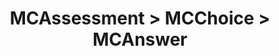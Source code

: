 ---
title: MCAssessment > MCChoice > MCAnswer
redirect_to: "/releases/v5.0.0/developers/obo_nodes/mc_answer"
---